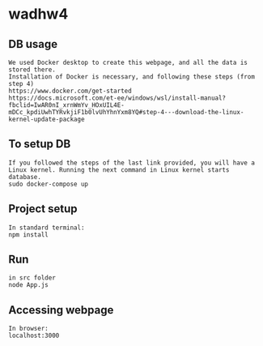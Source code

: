 # wadhw4

## DB usage
```
We used Docker desktop to create this webpage, and all the data is stored there.
Installation of Docker is necessary, and following these steps (from step 4)
https://www.docker.com/get-started
https://docs.microsoft.com/et-ee/windows/wsl/install-manual?fbclid=IwAR0nI_xrnWmYv_HOxUIL4E-mDCc_kpdiUwhTYRvkjiF1b0lvUhYhnYxm8YQ#step-4---download-the-linux-kernel-update-package
```

## To setup DB
```
If you followed the steps of the last link provided, you will have a Linux kernel. Running the next command in Linux kernel starts database.
sudo docker-compose up
```

## Project setup
```
In standard terminal:
npm install
```

## Run 
```
in src folder
node App.js
```

## Accessing webpage
```
In browser:
localhost:3000
```